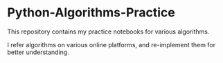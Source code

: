 # Python-Algorithms-Practice
This repository contains my practice notebooks for various algorithms.

I refer algorithms on various online platforms, and re-implement them for better understanding.

